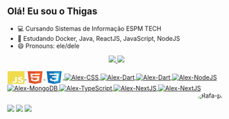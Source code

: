 ## Olá! Eu sou o Thigas

- 💻 Cursando Sistemas de Informação ESPM TECH
- 🌱 Estudando Docker, Java, ReactJS, JavaScript, NodeJS 
- 😄 Pronouns: ele/dele

<div align="center">
  <a href="https://github.com/ThiagoAlonso05">
  <img height="180em" src="https://github-readme-stats.vercel.app/api?username=ThiagoAlonso05&show_icons=true&theme=dark&include_all_commits=true&count_private=true" />
  <img height="180em" src="https://github-readme-stats.vercel.app/api/top-langs/?username=ThiagoAlonso05&layout=compact&langs_count=7&theme=dark" />
</div>
 
  <div style="display: inline_block"><br>
  <img align="center" alt="Alex-Js" height="30" width="40"   src="https://raw.githubusercontent.com/devicons/devicon/master/icons/javascript/javascript-plain.svg">
  <img align="center" alt="Alex-HTML" height="30" width="40" src="https://raw.githubusercontent.com/devicons/devicon/master/icons/html5/html5-original.svg">
  <img align="center" alt="Alex-CSS" height="30" width="40"  src="https://raw.githubusercontent.com/devicons/devicon/master/icons/css3/css3-original.svg">
  <img align="center" alt="Alex-CSS" height="30" width="40"  src="https://cdn.jsdelivr.net/gh/devicons/devicon/icons/csharp/csharp-original.svg" />
  <img align="center" alt="Alex-Dart" height="30" width="40" src="https://cdn.jsdelivr.net/gh/devicons/devicon/icons/dart/dart-original.svg" />
  <img align="center" alt="Alex-Dart" height="30" width="40" src="https://cdn.jsdelivr.net/gh/devicons/devicon/icons/react/react-original.svg" />
  <img align="center" alt="Alex-NodeJS" height="30" width="40" src="https://cdn.jsdelivr.net/gh/devicons/devicon/icons/nodejs/nodejs-original.svg" />
  <img align="center" alt="Alex-MongoDB" height="30" width="40" src="https://cdn.jsdelivr.net/gh/devicons/devicon/icons/mongodb/mongodb-original.svg" />
  <img align="center" alt="Alex-TypeScript" height="30" width="40"        
  src="https://raw.githubusercontent.com/gilbarbara/logos/0fabdf6def45abdfa138996fc20392e8004ad0b9/logos/nextjs-icon.svg" />
  <img align="center" alt="Alex-NextJS" height="30" width="40" src="https://cdn.jsdelivr.net/gh/devicons/devicon/icons/typescript/typescript-original.svg" />
  <img align="center" alt="Alex-NextJS" height="55" width="55" src="https://cdn.jsdelivr.net/gh/devicons/devicon/icons/mysql/mysql-original-wordmark.svg" />
       <img align="right" alt="Rafa-pic" height="150" style="border-radius:50px;" 
          src="https://i.pinimg.com/564x/a3/54/f2/a354f2a3713632f175ffa37ef9a73a3b.jpg" >
  </div>

 ##
  <div>
  <a href = "mailto:ThiagoAlonso052@gmail.com">
  <img src="https://img.shields.io/badge/Gmail-D14836?style=for-the-badge&logo=gmail&logoColor=white" target="_blank"></a>
  <a href = "https://www.linkedin.com/in/alex-macedo-610860235/">
  <img src="https://img.shields.io/badge/LinkedIn-0077B5?style=for-the-badge&logo=linkedin&logoColor=white" target="_blank"></a>
  <a href = "https://github.com/ThiagoAlonso05/ThiagoAlonso05/blob/https/github.com/ThiagoAlonso05/245tp1/Alex%20Macedo%20-%20(Portugu%C3%AAs)%20CV.pdf">
  <img src="https://img.shields.io/badge/📄%20Resume-24292e?style=for-the-badge&labelColor=24292e" target="_blank"></a>
    
  </div>
